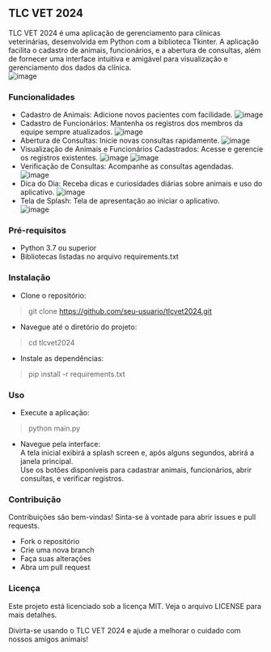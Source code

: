 ## TLC VET 2024
TLC VET 2024 é uma aplicação de gerenciamento para clínicas veterinárias, desenvolvida em Python com a biblioteca Tkinter. A aplicação facilita o cadastro de animais, funcionários, e a abertura de consultas, além de fornecer uma interface intuitiva e amigável para visualização e gerenciamento dos dados da clínica.  
![image](https://github.com/custodiotiago1986/TLCVet2024/assets/84323433/122cb320-b264-4037-a49f-872f96953bf9)

### Funcionalidades
- Cadastro de Animais: Adicione novos pacientes com facilidade.
![image](https://github.com/custodiotiago1986/TLCVet2024/assets/84323433/52f3d57d-5d21-4cc0-9ddd-8403c50a6b16)
- Cadastro de Funcionários: Mantenha os registros dos membros da equipe sempre atualizados.
![image](https://github.com/custodiotiago1986/TLCVet2024/assets/84323433/9fd79cf7-2950-4413-93c6-6d52e17f1eee)
- Abertura de Consultas: Inicie novas consultas rapidamente.
![image](https://github.com/custodiotiago1986/TLCVet2024/assets/84323433/d1d0b442-5513-4c53-8903-9310402c5139)
- Visualização de Animais e Funcionários Cadastrados: Acesse e gerencie os registros existentes.
![image](https://github.com/custodiotiago1986/TLCVet2024/assets/84323433/b96a8e5b-6244-4fdd-977c-50716dda99d4)
![image](https://github.com/custodiotiago1986/TLCVet2024/assets/84323433/caa7e67e-a1c5-49e2-b37c-c6222ef590f9)
- Verificação de Consultas: Acompanhe as consultas agendadas.
![image](https://github.com/custodiotiago1986/TLCVet2024/assets/84323433/64429d16-e911-47cf-932f-f74ff1e8f4bb)
- Dica do Dia: Receba dicas e curiosidades diárias sobre animais e uso do aplicativo.
  ![image](https://github.com/custodiotiago1986/TLCVet2024/assets/84323433/f87d41e0-d0bc-4802-9162-0932e1ad762a)
- Tela de Splash: Tela de apresentação ao iniciar o aplicativo.  
![image](https://github.com/custodiotiago1986/TLCVet2024/assets/84323433/124e69ca-38f0-455c-a2ad-58101f4b9841)

### Pré-requisitos
- Python 3.7 ou superior
- Bibliotecas listadas no arquivo requirements.txt

### Instalação
- Clone o repositório:
> git clone https://github.com/seu-usuario/tlcvet2024.git
- Navegue até o diretório do projeto:
> cd tlcvet2024
- Instale as dependências:
> pip install -r requirements.txt

### Uso
- Execute a aplicação:
> python main.py
- Navegue pela interface:  
A tela inicial exibirá a splash screen e, após alguns segundos, abrirá a janela principal.  
Use os botões disponíveis para cadastrar animais, funcionários, abrir consultas, e verificar registros.  

### Contribuição
Contribuições são bem-vindas! Sinta-se à vontade para abrir issues e pull requests.
- Fork o repositório
- Crie uma nova branch
- Faça suas alterações
- Abra um pull request

### Licença
Este projeto está licenciado sob a licença MIT. Veja o arquivo LICENSE para mais detalhes.  

Divirta-se usando o TLC VET 2024 e ajude a melhorar o cuidado com nossos amigos animais!
